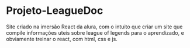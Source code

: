 # Projeto-LeagueDoc
 Site criado na imersão React da alura, com o intuito que criar um site que compile informações uteis sobre league of legends para o aprendizado, e obviamente treinar o react, com html, css e js.
